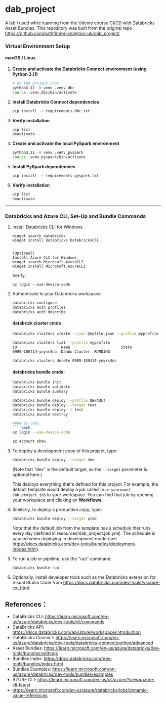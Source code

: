 # dab_project
A lab I used while learning from the Udemy course CI/CD with Databricks Asset Bundles.
This repository was built from the original repo https://github.com/pathfinder-analytics-uk/dab_project/

### Virtual Environment Setup

#### macOS / Linux

1. **Create and activate the Databricks Connect environment (using Python 3.11)**
   ```bash
   # at the project root
   python3.11 -m venv .venv_dbc
   source .venv_dbc/bin/activate
   ```
2. **Install Databricks Connect dependencies**
   ```bash
   pip install -r requirements-dbc.txt
   ```
3. **Verify installation**
   ```bash
   pip list
   deactivate
   ```

4. **Create and activate the local PySpark environment**
   ```bash
   python3.11 -m venv .venv_pyspark
   source .venv_pyspark/bin/activate
   ```
5. **Install PySpark dependencies**
   ```bash
   pip install -r requirements-pyspark.txt
   ```
6. **Verify installation**
   ```bash
   pip list
   deactivate
   ```
---
### Databricks and Azure CLI, Set-Up and Bundle Commands

1. Install Databricks CLI for Windows
   ```
   winget search databricks
   winget install Databricks.DatabricksCli
   

   (Optional)
   Install Azure CLI for Windows 
   winget search Microsoft.AzureCLI    
   winget install Microsoft.AzureCLI
   ```
   Verify: 
   ```
   az login --use-device-code
   ```

2. Authenticate to your Databricks workspace
    ```bash
    databricks configure
    databricks auth profiles
    databricks auth describe
    
    ```
       
   #### databrick cluster cmds
   ```bash
   databricks clusters create --json @myfile.json --profile myprofile
   
   databricks clusters list --profile myprofile
   ID                    Name                       State
   0909-180414-ynyxs4na  Danbo Cluster  RUNNING
   
   databricks clusters delete 0909-180414-ynyxs4na
   ```

   #### databricks bundle cmds:
   ```bash
   databricks bundle init
   databricks bundle validate
   databricks bundle summary

   databricks bundle deploy --profile DEFAULT
   databricks bundle deploy --target test
   databricks bundle deploy -t test
   databricks bundle destroy 

   #### az cmds
   ``` bash
   az login --use-device-code
   
   az account show
   ```  

3. To deploy a development copy of this project, type:
    ```bash
    databricks bundle deploy --target dev
    ```
    (Note that "dev" is the default target, so the `--target` parameter
    is optional here.)

    This deploys everything that's defined for this project.
    For example, the default template would deploy a job called
    `[dev yourname] dab_project_job` to your workspace.
    You can find that job by opening your workspace and clicking on **Workflows**.

4. Similarly, to deploy a production copy, type:
   ```bash
   databricks bundle deploy --target prod
   ```

   Note that the default job from the template has a schedule that runs every day
   (defined in resources/dab_project.job.yml). The schedule
   is paused when deploying in development mode (see
   https://docs.databricks.com/dev-tools/bundles/deployment-modes.html).

5. To run a job or pipeline, use the "run" command:
   ```bash
   databricks bundle run
   ```
6. Optionally, install developer tools such as the Databricks extension for Visual Studio Code from
   https://docs.databricks.com/dev-tools/vscode-ext.html.


## References：
- DataBricks CLI:  https://learn.microsoft.com/en-us/azure/databricks/dev-tools/cli/commands
- DataBricks API:  https://docs.databricks.com/api/azure/workspace/introduction
- DataBricks Connect: https://learn.microsoft.com/en-us/azure/databricks/dev-tools/databricks-connect/python/advanced
- Asset Bundles: https://learn.microsoft.com/en-us/azure/databricks/dev-tools/bundles/settings
- Bundles Index: https://docs.databricks.com/dev-tools/bundles/index.html
- Bundles Examples:  https://learn.microsoft.com/en-us/azure/databricks/dev-tools/bundles/examples
- AZURE CLI: https://learn.microsoft.com/en-us/cli/azure/?view=azure-cli-latest
- https://learn.microsoft.com/en-us/azure/databricks/jobs/dynamic-value-references